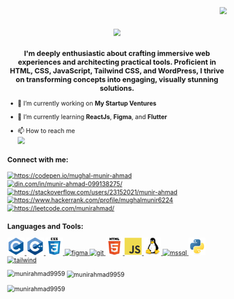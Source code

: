 <img align="right" src="https://visitor-badge.laobi.icu/badge?page_id=munirahmad9959.munirahmad9959" />

<h1 align="center">
        <img src="https://readme-typing-svg.herokuapp.com/?font=Righteous&size=35&center=true&vCenter=true&width=500&height=70&duration=4000&lines=Hi+There!+👋;+I'm+Munir+Ahmad!;" />
</h1>   

<h3 align="center">I'm deeply enthusiastic about crafting immersive web experiences and architecting practical tools. Proficient in HTML, CSS, JavaScript, Tailwind CSS, and WordPress, I thrive on transforming concepts into engaging, visually stunning solutions.</h3>

- 🔭 I’m currently working on **My Startup Ventures**

- 🌱 I’m currently learning **ReactJs**, **Figma**, and **Flutter**

- 📫 How to reach me **<a href="mailto:mughalmunir6224@gmail.com">  
    <img src="https://img.shields.io/badge/'Gmail-333333?style=for-the-badge\&logo=gmail\&logoColor=red" target="_blank" /> 
</a>**

<h3 align="left">Connect with me:</h3>
<p align="left">
<a href="https://codepen.io/https://codepen.io/mughal-munir-ahmad" target="blank"><img align="center" src="https://raw.githubusercontent.com/rahuldkjain/github-profile-readme-generator/master/src/images/icons/Social/codepen.svg" alt="https://codepen.io/mughal-munir-ahmad" height="30" width="40" /></a>
<a href="https://linkedin.com/in/din.com/in/munir-ahmad-099138275/" target="blank"><img align="center" src="https://raw.githubusercontent.com/rahuldkjain/github-profile-readme-generator/master/src/images/icons/Social/linked-in-alt.svg" alt="din.com/in/munir-ahmad-099138275/" height="30" width="40" /></a>
<a href="https://stackoverflow.com/users/https://stackoverflow.com/users/23152021/munir-ahmad" target="blank"><img align="center" src="https://raw.githubusercontent.com/rahuldkjain/github-profile-readme-generator/master/src/images/icons/Social/stack-overflow.svg" alt="https://stackoverflow.com/users/23152021/munir-ahmad" height="30" width="40" /></a>
<a href="https://www.hackerrank.com/https://www.hackerrank.com/profile/mughalmunir6224" target="blank"><img align="center" src="https://raw.githubusercontent.com/rahuldkjain/github-profile-readme-generator/master/src/images/icons/Social/hackerrank.svg" alt="https://www.hackerrank.com/profile/mughalmunir6224" height="30" width="40" /></a>
<a href="https://www.leetcode.com/https://leetcode.com/munirahmad/" target="blank"><img align="center" src="https://raw.githubusercontent.com/rahuldkjain/github-profile-readme-generator/master/src/images/icons/Social/leet-code.svg" alt="https://leetcode.com/munirahmad/" height="30" width="40" /></a>
</p>

<h3 align="left">Languages and Tools:</h3>
<p align="left"> <a href="https://www.cprogramming.com/" target="_blank" rel="noreferrer"> <img src="https://raw.githubusercontent.com/devicons/devicon/master/icons/c/c-original.svg" alt="c" width="40" height="40"/> </a> <a href="https://www.w3schools.com/cpp/" target="_blank" rel="noreferrer"> <img src="https://raw.githubusercontent.com/devicons/devicon/master/icons/cplusplus/cplusplus-original.svg" alt="cplusplus" width="40" height="40"/> </a> <a href="https://www.w3schools.com/css/" target="_blank" rel="noreferrer"> <img src="https://raw.githubusercontent.com/devicons/devicon/master/icons/css3/css3-original-wordmark.svg" alt="css3" width="40" height="40"/> </a> <a href="https://www.figma.com/" target="_blank" rel="noreferrer"> <img src="https://www.vectorlogo.zone/logos/figma/figma-icon.svg" alt="figma" width="40" height="40"/> </a> <a href="https://git-scm.com/" target="_blank" rel="noreferrer"> <img src="https://www.vectorlogo.zone/logos/git-scm/git-scm-icon.svg" alt="git" width="40" height="40"/> </a> <a href="https://www.w3.org/html/" target="_blank" rel="noreferrer"> <img src="https://raw.githubusercontent.com/devicons/devicon/master/icons/html5/html5-original-wordmark.svg" alt="html5" width="40" height="40"/> </a> <a href="https://developer.mozilla.org/en-US/docs/Web/JavaScript" target="_blank" rel="noreferrer"> <img src="https://raw.githubusercontent.com/devicons/devicon/master/icons/javascript/javascript-original.svg" alt="javascript" width="40" height="40"/> </a> <a href="https://www.linux.org/" target="_blank" rel="noreferrer"> <img src="https://raw.githubusercontent.com/devicons/devicon/master/icons/linux/linux-original.svg" alt="linux" width="40" height="40"/> </a> <a href="https://www.microsoft.com/en-us/sql-server" target="_blank" rel="noreferrer"> <img src="https://www.svgrepo.com/show/303229/microsoft-sql-server-logo.svg" alt="mssql" width="40" height="40"/> </a> <a href="https://www.python.org" target="_blank" rel="noreferrer"> <img src="https://raw.githubusercontent.com/devicons/devicon/master/icons/python/python-original.svg" alt="python" width="40" height="40"/> </a> <a href="https://tailwindcss.com/" target="_blank" rel="noreferrer"> <img src="https://www.vectorlogo.zone/logos/tailwindcss/tailwindcss-icon.svg" alt="tailwind" width="40" height="40"/> </a> </p>

<p><img align="left" src="https://github-readme-stats.vercel.app/api/top-langs?username=munirahmad9959&show_icons=true&locale=en&layout=compact" alt="munirahmad9959" /></p>

<p>&nbsp;<img align="center" src="https://github-readme-stats.vercel.app/api?username=munirahmad9959&show_icons=true&locale=en" alt="munirahmad9959" /></p>

<p><img align="center" src="https://github-readme-streak-stats.herokuapp.com/?user=munirahmad9959&" alt="munirahmad9959" /></p>
